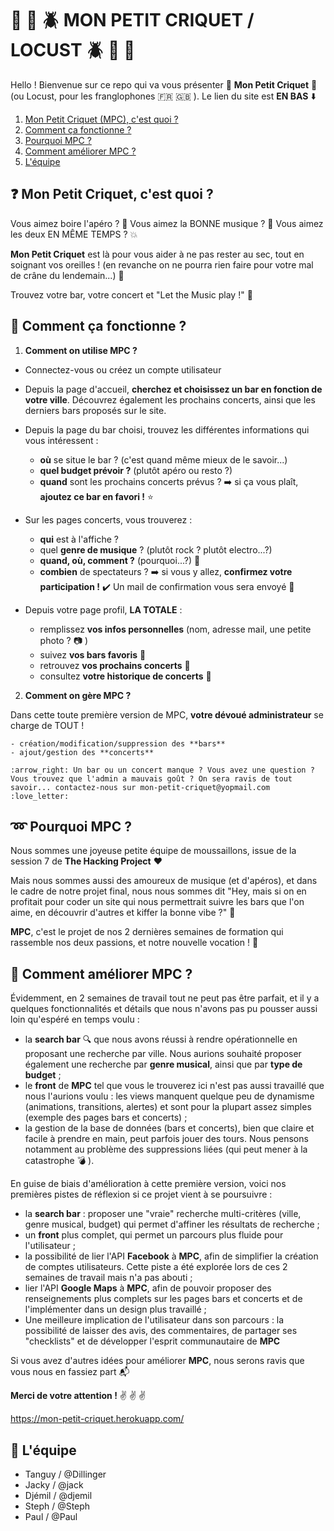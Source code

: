 # :bug: :ant: :beetle: MON PETIT CRIQUET / LOCUST :beetle: :ant: :bug:

Hello ! Bienvenue sur ce repo qui va vous présenter :tada: **Mon Petit Criquet** :tada: (ou Locust, pour les franglophones :fr: :uk: ). Le lien du site est **EN BAS** :arrow_down:

1. [Mon Petit Criquet (MPC), c'est quoi ?](#mpc)
2. [Comment ça fonctionne ?](#how)
3. [Pourquoi MPC ?](#why)
4. [Comment améliorer MPC ?](#next)
5. [L'équipe](#team)

## :question: Mon Petit Criquet, c'est quoi ? <a name="mpc"></a> 

Vous aimez boire l'apéro ? :beers:
Vous aimez la BONNE musique ?  :musical_note:
Vous aimez les deux EN MÊME TEMPS ? :boom:

**Mon Petit Criquet** est là pour vous aider à ne pas rester au sec, tout en soignant vos oreilles ! (en revanche on ne pourra rien faire pour votre mal de crâne du lendemain...) :pill:

Trouvez votre bar, votre concert et "Let the Music play !" :guitar:

## :wrench: Comment ça fonctionne ? <a name="how"></a> 

1. **Comment on utilise MPC ?**

 - Connectez-vous ou créez un compte utilisateur
 - Depuis la page d'accueil, **cherchez et choisissez un bar en fonction de votre ville**. Découvrez également les prochains concerts, ainsi que les derniers bars proposés sur le site. 

 - Depuis la page du bar choisi, trouvez les différentes informations qui vous intéressent :
 	- **où** se situe le bar ? (c'est quand même mieux de le savoir...)
 	- **quel budget prévoir ?** (plutôt apéro ou resto ?)
 	- **quand** sont les prochains concerts prévus ?
 	:arrow_right: si ça vous plaît, **ajoutez ce bar en favori !** :star:

 - Sur les pages concerts, vous trouverez :
 	- **qui** est à l'affiche ?
 	- quel **genre de musique** ? (plutôt rock ? plutôt electro...?)
 	- **quand, où, comment ?** (pourquoi...?) :calendar:
 	- **combien** de spectateurs ?
 	:arrow_right: si vous y allez, **confirmez votre participation !** :heavy_check_mark: Un mail de confirmation vous sera envoyé :email:

 - Depuis votre page profil, **LA TOTALE** :
 	- remplissez **vos infos personnelles** (nom, adresse mail, une petite photo ? :camera: )
 	- suivez **vos bars favoris** :beer:
 	- retrouvez **vos prochains concerts** :date:
 	- consultez **votre historique de concerts** :scroll: 
 

2. **Comment on gère MPC ?**

Dans cette toute première version de MPC, **votre dévoué administrateur** se charge de TOUT !

 	- création/modification/suppression des **bars**
 	- ajout/gestion des **concerts**

 	:arrow_right: Un bar ou un concert manque ? Vous avez une question ? Vous trouvez que l'admin a mauvais goût ? On sera ravis de tout savoir... contactez-nous sur mon-petit-criquet@yopmail.com :love_letter:


## :loop: Pourquoi MPC ? <a name="why"></a> 

Nous sommes une joyeuse petite équipe de moussaillons, issue de la session 7 de **The Hacking Project** :hearts:

Mais nous sommes aussi des amoureux de musique (et d'apéros), et dans le cadre de notre projet final, nous nous sommes dit "Hey, mais si on en profitait pour coder un site qui nous permettrait suivre les bars que l'on aime, en découvrir d'autres et kiffer la bonne vibe ?" :thinking:

**MPC**, c'est le projet de nos 2 dernières semaines de formation qui rassemble nos deux passions, et notre nouvelle vocation ! :sparkling_heart:


## :rocket: Comment améliorer MPC ? <a name="next"></a> 

Évidemment, en 2 semaines de travail tout ne peut pas être parfait, et il y a quelques fonctionnalités et détails que nous n'avons pas pu pousser aussi loin qu'espéré en temps voulu :
 - la **search bar** :mag: que nous avons réussi à rendre opérationnelle en proposant une recherche par ville. Nous aurions souhaité proposer également une recherche par **genre musical**, ainsi que par **type de budget** ;
 - le **front** de **MPC** tel que vous le trouverez ici n'est pas aussi travaillé que nous l'aurions voulu : les views manquent quelque peu de dynamisme (animations, transitions, alertes) et sont pour la plupart assez simples (exemple des pages bars et concerts) ;
 - la gestion de la base de données (bars et concerts), bien que claire et facile à prendre en main, peut parfois jouer des tours. Nous pensons notamment au problème des suppressions liées (qui peut mener à la catastrophe :bomb: ).

En guise de biais d'amélioration à cette première version, voici nos premières pistes de réflexion si ce projet vient à se poursuivre :
 - la **search bar** : proposer une "vraie" recherche multi-critères (ville, genre musical, budget) qui permet d'affiner les résultats de recherche ;
 - un **front** plus complet, qui permet un parcours plus fluide pour l'utilisateur ;
 - la possibilité de lier l'API **Facebook** à **MPC**, afin de simplifier la création de comptes utilisateurs. Cette piste a été explorée lors de ces 2 semaines de travail mais n'a pas abouti ;
 - lier l'API **Google Maps** à **MPC**, afin de pouvoir proposer des renseignements plus complets sur les pages bars et concerts et de l'implémenter dans un design plus travaillé ;
 - Une meilleure implication de l'utilisateur dans son parcours : la possibilité de laisser des avis, des commentaires, de partager ses "checklists" et de développer l'esprit communautaire de **MPC**

 Si vous avez d'autres idées pour améliorer **MPC**, nous serons ravis que vous nous en fassiez part :mailbox_with_mail:


**Merci de votre attention !** :v: :v: :v:

https://mon-petit-criquet.herokuapp.com/

## :running_shirt_with_sash: L'équipe <a name="team"></a> 

- Tanguy / @Dillinger 
- Jacky / @jack 
- Djémil / @djemil 
- Steph / @Steph 
- Paul / @Paul 

